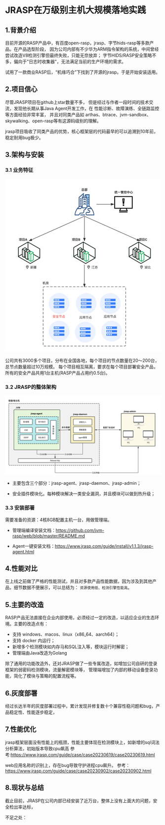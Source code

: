 # JRASP在万级别主机大规模落地实践

## 1.背景介绍

目前开源的RASP产品中，有百度open-rasp，jrasp、字节hids-rasp等多款产品。在产品选型阶段，
因为公司内部有不少华为ARM指令架构的系统，中间曾经尝试改造V8检测引擎但最终失败，只能无奈放弃；
字节HIDS/RASP安全策略不多，偏向于"日志时收集器"，无法满足当前的生产环境的需求。

试用了一款商业RASP后，“机缘巧合”下找到了开源的jrasp。于是开始安装适用。

## 2.项目信心

尽管JRASP项目在github上star数量不多，
但是经过与作者一段时间的技术交流，发现他长期从事Java Agent开发工作，在
性能诊断、故障演练、全链路监控等方面经验非常丰富，
并且对同类产品如
arthas、btrace、jvm-sandbox、skywalking、open-rasp等有这源码级别的理解。

jrasp项目吸收了同类产品的优势，核心框架层的代码最早的可以追溯到10年前，稳定耐用bug极少。

## 3.架构与安装

### 3.1 业务特征
![img.png](./xiangmu.jpeg)

公司共有3000多个项目，分布在全国各地，每个项目的节点数量在20～200台，总节点数量超过10万规模。
每个项目相互隔离，要求在每个项目部署安全产品，所有的安全产品共用1台主机(RASP产品占用约0.5台)。

### 3.2 JRASP的整体架构

![img.png](./jrasp.png)

+ 主要包含三个部分：jrasp-agent、jrasp-daemon、jrasp-admin；

+ 安全插件模块化。每种模块解决一类安全漏洞，并且模块可以做到热升级；

### 3.3 安装部署

需要准备的资源：4核8GB配置主机一台，用做管理端。

+ 管理端编译安装文档：https://github.com/jvm-rasp/web/blob/master/README.md

+ Agent一键安装文档：https://www.jrasp.com/guide/install/v1.1.3/jrasp-agent.html


## 4.性能对比

在上线之前做了严格的性能测试，并且对多款产品性能数据，因为涉及到其他产品，细节数据不便展示，可以总结为：
`资源使用低、检测引擎性能高`。

## 5.主要的改造

RASP产品无法直接在企业内部使用，必须经过一定的改造，以适应企业的生态环境。主要的改造点有：
+ 支持 windows、macos、linux（x86_64、aarch64）；
+ 支持 docker 内运行；
+ 新增多个检测模块如内存马和SQL注入等，模块运行时解密；
+ 管理端由Java改造为Golang

除了通用的功能改造外，还对JRASP做了一些专属改造，如增加公司自研的登录框架的弱密码检测模块，流量解密模块等，
管理端增加了内部的移动设备登录功能，简化了模块与策略的配置流程等。

## 6.灰度部署

经过长达半年的灰度部署过程中，累计发现并修复数十个兼容性稳问题和bug，产品稳定性、性能逐步稳定，


## 7.性能优化

jrasp框架层面没有性能上的瓶颈，性能主要体现在检测模块上，如新增的sql词法分析算法，初始版本导致cpu飙高
参考:https://www.jrasp.com/guide/case/case20230619/case20230619.html

web应用名称的识别上，存在bug导致守护进程cpu飙升。
参考：https://www.jrasp.com/guide/case/case20230902/case20230902.html

## 8.现状与总结

截止目前，JRASP在公司内部已经安装了近万台，整体上没有上面大的问题，安全检出率达标，

不足之处： 

